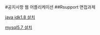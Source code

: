 #공지사항 웹 어플리케이션 ##Rsupport 면접과제


[java jdk1.8 설치](https://www.oracle.com/java/technologies/javase/javase-jdk8-downloads.html)

[mysql5.7 설치](https://dev.mysql.com/downloads/windows/installer/5.7.html)

